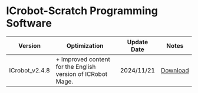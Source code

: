 # ICrobot-Scratch Programming Software
| Version   | Optimization | Update Date   | Notes |
| :---: | --- | :---: | :---: |
| ICrobot_v2.4.8 | + Improved content for the English version of ICRobot Mage.   | <font style="color:rgb(0, 0, 0);">2024/11/21</font> | [Download](https://www.icrobot.com/www/cn/index.html#/file/index?type2=Scratch%20for%20ICRobot) |


